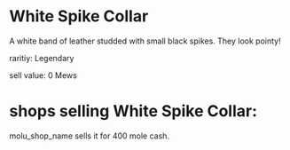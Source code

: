 # White Spike Collar

A white band of leather studded with small black spikes. They look pointy!

raritiy: Legendary

sell value: 0 Mews

# shops selling White Spike Collar:

molu_shop_name sells it for 400 mole cash.